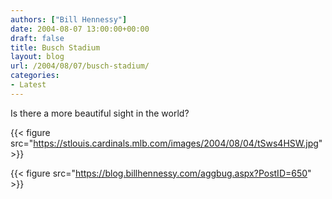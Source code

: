 ```yaml
---
authors: ["Bill Hennessy"]
date: 2004-08-07 13:00:00+00:00
draft: false
title: Busch Stadium
layout: blog
url: /2004/08/07/busch-stadium/
categories:
- Latest
---
```


Is there a more beautiful sight in the world?




{{< figure src="https://stlouis.cardinals.mlb.com/images/2004/08/04/tSws4HSW.jpg" >}}


{{< figure src="https://blog.billhennessy.com/aggbug.aspx?PostID=650" >}}

